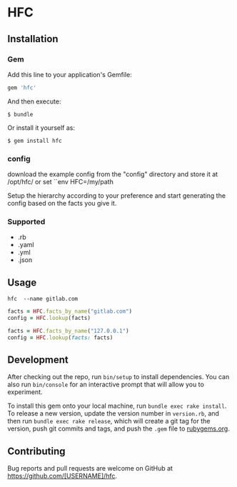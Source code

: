 # HFC

## Installation


### Gem
Add this line to your application's Gemfile:

```ruby
gem 'hfc'
```

And then execute:

    $ bundle

Or install it yourself as:

    $ gem install hfc


### config

download the example config from the "config" directory and store it at /opt/hfc/ or set ``env HFC=/my/path

Setup the hierarchy according to your preference and start generating the config based on the facts you give it.

### Supported

 - .rb
 - .yaml
 - .yml
 - .json

## Usage

```
hfc  --name gitlab.com
```

```ruby
facts = HFC.facts_by_name("gitlab.com")
config = HFC.lookup(facts)
```

```ruby
facts = HFC.facts_by_name("127.0.0.1")
config = HFC.lookup(facts: facts)
```

## Development

After checking out the repo, run `bin/setup` to install dependencies. You can also run `bin/console` for an interactive prompt that will allow you to experiment.

To install this gem onto your local machine, run `bundle exec rake install`. To release a new version, update the version number in `version.rb`, and then run `bundle exec rake release`, which will create a git tag for the version, push git commits and tags, and push the `.gem` file to [rubygems.org](https://rubygems.org).

## Contributing

Bug reports and pull requests are welcome on GitHub at https://github.com/[USERNAME]/hfc.
